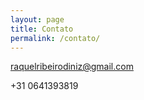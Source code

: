 ```yaml
---
layout: page
title: Contato
permalink: /contato/
---
```


raquelribeirodiniz@gmail.com

+31 0641393819
